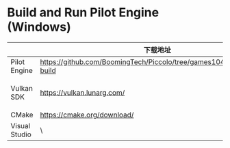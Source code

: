 # Build and Run Pilot Engine (Windows)

|               | 下载地址                                                     | Tips             |
| ------------- | ------------------------------------------------------------ | ---------------- |
| Pilot Engine  | https://github.com/BoomingTech/Piccolo/tree/games104/homework01-build | \                |
| Vulkan SDK    | https://vulkan.lunarg.com/                                   | 不装这个编译报错 |
| CMake         | https://cmake.org/download/                                  | \                |
| Visual Studio | \                                                            | Release x64      |

